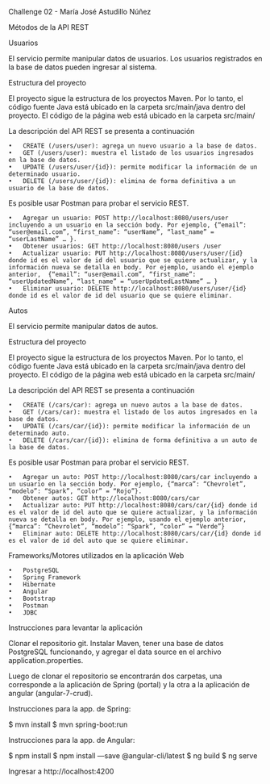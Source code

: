 Challenge 02 - María José Astudillo Núñez

Métodos de la API REST

Usuarios

El servicio permite manipular datos de usuarios. Los usuarios registrados en la base de datos pueden ingresar al sistema.

Estructura del proyecto

El proyecto sigue la estructura de los proyectos Maven. Por lo tanto, el código fuente Java está ubicado en la carpeta src/main/java dentro del proyecto. El código de la página web está ubicado en la carpeta src/main/

La descripción del API REST se presenta a continuación

	•	CREATE (/users/user): agrega un nuevo usuario a la base de datos.
	•	GET (/users/user): muestra el listado de los usuarios ingresados en la base de datos.
	•	UPDATE (/users/user/{id}): permite modificar la información de un determinado usuario.
	•	DELETE (/users/user/{id}): elimina de forma definitiva a un usuario de la base de datos.

Es posible usar Postman para probar el servicio REST.

	•	Agregar un usuario: POST http://localhost:8080/users/user incluyendo a un usuario en la sección body. Por ejemplo, {“email”: “user@email.com”, “first_name”: “userName”, “last_name” = “userLastName” … }.
	•	Obtener usuarios: GET http://localhost:8080/users /user
	•	Actualizar usuario: PUT http://localhost:8080/users/user/{id} donde id es el valor de id del usuario que se quiere actualizar, y la información nueva se detalla en body. Por ejemplo, usando el ejemplo anterior,  {“email”: “user@email.com”, “first_name”: “userUpdatedName”, “last_name” = “userUpdatedLastName” … }
	•	Eliminar usuario: DELETE http://localhost:8080/users/user/{id} donde id es el valor de id del usuario que se quiere eliminar.

Autos 

El servicio permite manipular datos de autos.

Estructura del proyecto

El proyecto sigue la estructura de los proyectos Maven. Por lo tanto, el código fuente Java está ubicado en la carpeta src/main/java dentro del proyecto. El código de la página web está ubicado en la carpeta src/main/

La descripción del API REST se presenta a continuación

	•	CREATE (/cars/car): agrega un nuevo autos a la base de datos.
	•	GET (/cars/car): muestra el listado de los autos ingresados en la base de datos.
	•	UPDATE (/cars/car/{id}): permite modificar la información de un determinado auto.
	•	DELETE (/cars/car/{id}): elimina de forma definitiva a un auto de la base de datos.

Es posible usar Postman para probar el servicio REST.

	•	Agregar un auto: POST http://localhost:8080/cars/car incluyendo a un usuario en la sección body. Por ejemplo, {“marca”: “Chevrolet”, “modelo”: “Spark”, “color” = “Rojo”}.
	•	Obtener autos: GET http://localhost:8080/cars/car 
	•	Actualizar auto: PUT http://localhost:8080/cars/car/{id} donde id es el valor de id del auto que se quiere actualizar, y la información nueva se detalla en body. Por ejemplo, usando el ejemplo anterior,  {“marca”: “Chevrolet”, “modelo”: “Spark”, “color” = “Verde”}
	•	Eliminar auto: DELETE http://localhost:8080/cars/car/{id} donde id es el valor de id del auto que se quiere eliminar.

Frameworks/Motores utilizados en la aplicación Web

	•	PostgreSQL
	•	Spring Framework
	•	Hibernate
	•	Angular
	•	Bootstrap
	•	Postman
	•	JDBC

Instrucciones para levantar la aplicación

Clonar el repositorio git. Instalar Maven, tener una base de datos PostgreSQL funcionando, y agregar el data source en el archivo application.properties. 

Luego de clonar el repositorio se encontrarán dos carpetas, una corresponde a la aplicación de Spring (portal) y la otra a la aplicación de angular (angular-7-crud). 

Instrucciones para la app. de Spring: 

$ mvn install
$ mvn spring-boot:run

Instrucciones para la app. de Angular:

$ npm install
$ npm install —save @angular-cli/latest
$ ng build
$ ng serve

Ingresar a http://localhost:4200

